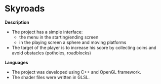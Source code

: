 # Skyroads

**Description**
- The project has a simple interface:
    - the menu in the starting/ending screen
    - in the playing screen a sphere and moving platforms
- The target of the player is to increase his score by collecting coins and avoid obstacles (potholes, roadblocks)

**Languages**
- The project was developed using C++ and OpenGL framework.
- The shader files were written in GLSL.
